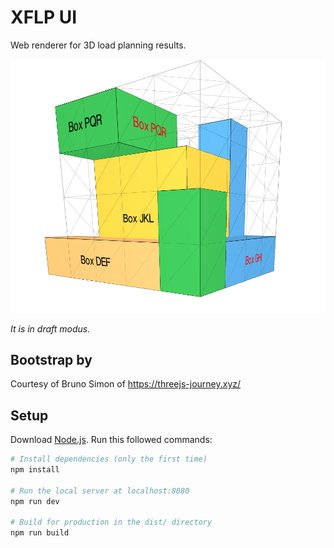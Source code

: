 # XFLP UI
Web renderer for 3D load planning results.

![Alt text](/static/Readme_image.png)

_It is in draft modus._

## Bootstrap by
Courtesy of Bruno Simon of https://threejs-journey.xyz/

## Setup
Download [Node.js](https://nodejs.org/en/download/).
Run this followed commands:

``` bash
# Install dependencies (only the first time)
npm install

# Run the local server at localhost:8080
npm run dev

# Build for production in the dist/ directory
npm run build
```
